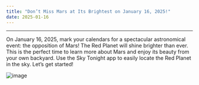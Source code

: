 ```yaml
---
title: "Don’t Miss Mars at Its Brightest on January 16, 2025!"
date: 2025-01-16
---
```


____________________________________________________________
On January 16, 2025, mark your calendars for a spectacular astronomical event: the opposition of Mars! The Red Planet will shine brighter than ever. This is the perfect time to learn more about Mars and enjoy its beauty from your own backyard. Use the Sky Tonight app to easily locate the Red Planet in the sky. Let’s get started!

![image](https://github.com/user-attachments/assets/e2f19726-c008-4f69-96fb-517569d7bea7)
